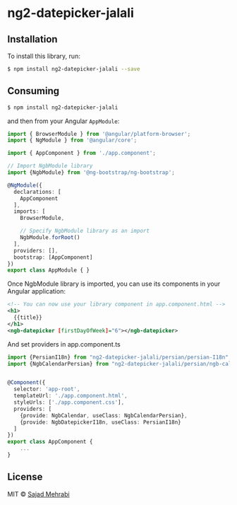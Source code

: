 # ng2-datepicker-jalali

## Installation

To install this library, run:

```bash
$ npm install ng2-datepicker-jalali --save
```

## Consuming

```bash
$ npm install ng2-datepicker-jalali
```

and then from your Angular `AppModule`:

```typescript
import { BrowserModule } from '@angular/platform-browser';
import { NgModule } from '@angular/core';

import { AppComponent } from './app.component';

// Import NgbModule library
import {NgbModule} from '@ng-bootstrap/ng-bootstrap';

@NgModule({
  declarations: [
    AppComponent
  ],
  imports: [
    BrowserModule,

    // Specify NgbModule library as an import
    NgbModule.forRoot()
  ],
  providers: [],
  bootstrap: [AppComponent]
})
export class AppModule { }
```

Once NgbModule library is imported, you can use its components in your Angular application:

```xml
<!-- You can now use your library component in app.component.html -->
<h1>
  {{title}}
</h1>
<ngb-datepicker [firstDayOfWeek]="6"></ngb-datepicker>
```

And set providers in app.component.ts
```typescript
import {PersianI18n} from "ng2-datepicker-jalali/persian/persian-I18n";
import {NgbCalendarPersian} from "ng2-datepicker-jalali/persian/ngb-calendar-persian";


@Component({
  selector: 'app-root',
  templateUrl: './app.component.html',
  styleUrls: ['./app.component.css'],
  providers: [
    {provide: NgbCalendar, useClass: NgbCalendarPersian},
    {provide: NgbDatepickerI18n, useClass: PersianI18n}
  ]
})
export class AppComponent {
    ...
}
```
## License

MIT © [Sajad Mehrabi](mailto:info@mehrabisajad.ir)
